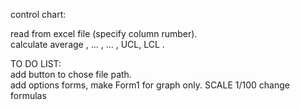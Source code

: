 control chart:

read from excel file (specify column rumber).  
calculate average , ... , ... , UCL, LCL .  

TO DO LIST:  
add button to chose file path.  
add options forms, make  Form1 for graph only.
SCALE 1/100
change formulas

